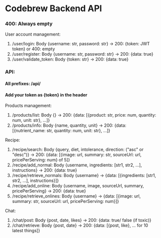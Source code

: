 # Codebrew Backend API
### 400: Always empty
User account management:
1. /user/login: Body {username: str, password: str} -> 200: {token: JWT token} or 400: empty
2. /user/register: Body {username: str, password: str} -> 200: {data: true}
3. /user/validate_token: Body {token: str} -> 200: {data: true}

### API:
#### All prefixes: /api/ 
#### Add your token as {token} in the header
Products management:
1. /products/list: Body {} -> 200: {data: [{product: str, price: num, quantity: num, unit: str}, ...]}
2. /products/info: Body {name, quantity, unit} -> 200: {data: [{nutrient_name: str, quantity: num, unit: str}, ...]}

Recipe:
1. /recipe/search: Body {query, diet, intolerance, direction: ("asc" or "desc")} -> 200: {data: [{image: url, summary: str, sourceUrl: url, pricePerServing: num} of 5]}
2. /recipe/add_normal: Body {username, ingredients: [str1, str2, ...], instructions} -> 200: {data: true}
3. /recipe/retrieve_normals: Body {username} -> {data: [{ingredients: [str1, str2, ...], instructions}]}   
4. /recipe/add_online: Body {username, image, sourceUrl, summary, pricePerServing} -> 200: {data: true}
5. /recipe/retrieve_onlines: Body {username} -> {data: [{image: url, summary: str, sourceUrl: url, pricePerServing: num}]}

Chat:
1. /chat/post: Body {post, date, likes} -> 200: {data: true/ false (if toxic)}
2. /chat/retrieve: Body {post, date} -> 200: {data: [{post, like}, ... for 10 latest things]}
